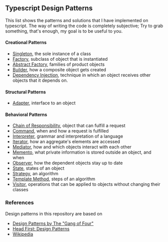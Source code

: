 ## Typescript Design Patterns

This list shows the patterns and solutions that I have implemented on
typescript.  The way of writing the code is completely subjective; Try to grab
something, that's enough, my goal is to be useful to you.

#### Creational Patterns

- [Singleton], the sole instance of a class
- [Factory], subclass of object that is instantiated
- [Abstract Factory], families of product objects
- [Builder], how a composite object gets created
- [Dependency Injection], technique in which an object receives other objects that it depends on.

#### Structural Patterns

- [Adapter], interface to an object

#### Behavioral Patterns

- [Chain of Responsibility], object that can fulfill a request
- [Command], when and how a request is fulfilled
- [Interpreter], grammar and interpretation of a language
- [Iterator], how an aggregate's elements are accessed
- [Mediator], how and which objects interact with each other
- [Memento], what private information is stored outside an object, and when
- [Observer], how the dependent objects stay up to date
- [State], states of an object
- [Strategy], an algorithm
- [Template Method], steps of an algorithm
- [Visitor], operations that can be applied to objects without changing their classes

### References

Design patterns in this repository are based on

- [Design Patterns by The "Gang of Four"]
- [Head First: Design Patterns]
- [Wikipedia]

[design patterns by the "gang of four"]: https://en.wikipedia.org/wiki/Design_Patterns
[head first: design patterns]: http://www.headfirstlabs.com/books/hfdp/
[wikipedia]: https://en.wikipedia.org/wiki/Software_design_pattern

[abstract factory]: https://github.com/mthnglac/CodingFundamentals/tree/master/design-patterns/abstract-factory
[chain of responsibility]: https://github.com/mthnglac/CodingFundamentals/tree/master/design-patterns/chain-of-responsibility
[command]: https://github.com/mthnglac/CodingFundamentals/tree/master/design-patterns/command
[builder]: https://github.com/mthnglac/CodingFundamentals/tree/master/design-patterns/builder
[factory]: https://github.com/mthnglac/CodingFundamentals/tree/master/design-patterns/factory
[iterator]: https://github.com/mthnglac/CodingFundamentals/tree/master/design-patterns/iterator
[memento]: https://github.com/mthnglac/CodingFundamentals/tree/master/design-patterns/memento
[singleton]: https://github.com/mthnglac/CodingFundamentals/tree/master/design-patterns/singleton
[Dependency Injection]: https://github.com/mthnglac/CodingFundamentals/tree/master/design-patterns/dependency-injection
[Mediator]: https://github.com/mthnglac/CodingFundamentals/tree/master/design-patterns/mediator
[Interpreter]: https://github.com/mthnglac/CodingFundamentals/tree/master/design-patterns/interpreter
[Observer]: https://github.com/mthnglac/CodingFundamentals/tree/master/design-patterns/observer
[State]: https://github.com/mthnglac/CodingFundamentals/tree/master/design-patterns/state
[Strategy]: https://github.com/mthnglac/CodingFundamentals/tree/master/design-patterns/strategy
[Template Method]: https://github.com/mthnglac/CodingFundamentals/tree/master/design-patterns/template-method
[Visitor]: https://github.com/mthnglac/CodingFundamentals/tree/master/design-patterns/visitor
[Adapter]: https://github.com/mthnglac/CodingFundamentals/tree/master/design-patterns/adapter

